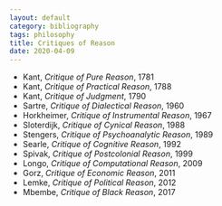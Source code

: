 ```yaml
---
layout: default
category: bibliography
tags: philosophy
title: Critiques of Reason
date: 2020-04-09
---
```


* Kant, *Critique of Pure Reason*, 1781
* Kant, *Critique of Practical Reason*, 1788
* Kant, *Critique of Judgment*, 1790
* Sartre, *Critique of Dialectical Reason*, 1960
* Horkheimer, *Critique of Instrumental Reason*, 1967
* Sloterdijk, *Critique of Cynical Reason*, 1988
* Stengers, *Critique of Psychoanalytic Reason*, 1989
* Searle, *Critique of Cognitive Reason*, 1992
* Spivak, *Critique of Postcolonial Reason*, 1999
* Longo, *Critique of Computational Reason*, 2009
* Gorz, *Critique of Economic Reason*, 2011
* Lemke, *Critique of Political Reason*, 2012
* Mbembe, *Critique of Black Reason*, 2017
